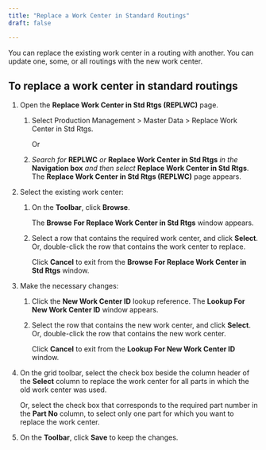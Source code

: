 ```yaml
---
title: "Replace a Work Center in Standard Routings"
draft: false

---
```


You can replace the existing work center in a routing with another. You can update one, some, or all routings with the new work center.

## To replace a **work center** in standard routings

1.  Open the **Replace Work Center in Std Rtgs (REPLWC)** page.

    1. Select Production Management > Master Data > Replace Work Center in Std Rtgs.

        Or

    2.  *Search for* **REPLWC** *or* **Replace Work Center in Std Rtgs** *in the* **Navigation box** *and then select* **Replace Work Center in Std Rtgs**. <br>The **Replace Work Center in Std Rtgs (REPLWC)** page appears.

1.  Select the existing work center:
    1.  On the **Toolbar**, click **Browse**.

        The **Browse For Replace Work Center in Std Rtgs** window appears.

    2.  Select a row that contains the required work center, and click **Select**. Or, double-click the row that contains the work center to replace.

        Click **Cancel** to exit from the **Browse For Replace Work Center in Std Rtgs** window.

2.  Make the necessary changes:
    1.  Click the **New Work Center ID** lookup reference. The **Lookup For New Work Center ID** window appears.

    2.  Select the row that contains the new work center, and click **Select**. Or, double-click the row that contains the new work center.

        Click **Cancel** to exit from the **Lookup For New Work Center ID** window.

2.  On the grid toolbar, select the check box beside the column header of the **Select** column to replace the work center for all parts in which the old work center was used.

    Or, select the check box that corresponds to the required part number in the **Part No** column, to select only one part for which you want to replace the work center.

1.  On the **Toolbar**, click **Save** to keep the changes.